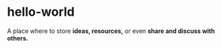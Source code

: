 # hello-world
A place where to store **ideas, resources,** or even **share and discuss with others.**
